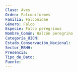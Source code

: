 ```yaml
---
Clase: Aves
Orden: Falconiformes
Familia: Falconidae
Género: Falco
Especie: Falco peregrinus
Nombre_Común: Halcón peregrino
Categoría_UICN: 
Estado_Conservación_Nacional: 
Sector_RBHH: 
Presencia: 
Tipo_de_Dato: 
Fuente: 
---
```

